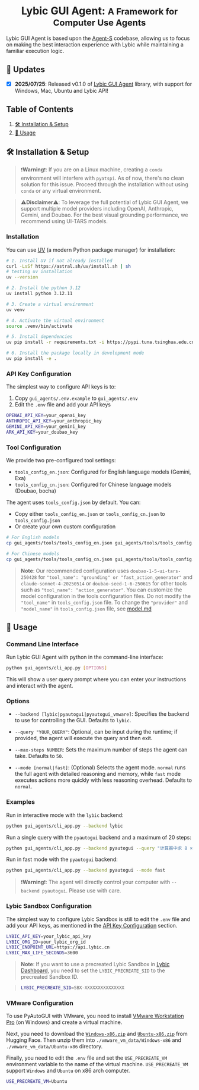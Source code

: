 <h1 align="center">
  Lybic GUI Agent:
  <small>A Framework for Computer Use Agents</small>
</h1>

Lybic GUI Agent is based upon the [Agent-S](https://github.com/simular-ai/Agent-S) codebase, allowing us to focus on making the best interaction experience with Lybic while maintaining a familiar execution logic.

## 🥳 Updates
- [x] **2025/07/25**: Released v0.1.0 of [Lybic GUI Agent](https://git.flam.dev/lybic/agent/lybicguiagents) library, with support for Windows, Mac, Ubuntu and Lybic API!

## Table of Contents

1. [🛠️ Installation & Setup](#%EF%B8%8F-installation--setup) 
2. [🚀 Usage](#-usage)

## 🛠️ Installation & Setup

> ❗**Warning**❗: If you are on a Linux machine, creating a `conda` environment will interfere with `pyatspi`. As of now, there's no clean solution for this issue. Proceed through the installation without using `conda` or any virtual environment.

> ⚠️**Disclaimer**⚠️: To leverage the full potential of Lybic GUI Agent, we support multiple model providers including OpenAI, Anthropic, Gemini, and Doubao. For the best visual grounding performance, we recommend using UI-TARS models.

### Installation

You can use [UV](https://docs.astral.sh/uv/getting-started/installation/) (a modern Python package manager)  for installation:

```bash
# 1. Install UV if not already installed
curl -LsSf https://astral.sh/uv/install.sh | sh
# testing uv installation
uv --version

# 2. Install the python 3.12
uv install python 3.12.11

# 3. Create a virtual environment
uv venv

# 4. Activate the virtual environment
source .venv/bin/activate

# 5. Install dependencies
uv pip install -r requirements.txt -i https://pypi.tuna.tsinghua.edu.cn/simple

# 6. Install the package locally in development mode
uv pip install -e .
```

### API Key Configuration

The simplest way to configure API keys is to:

1. Copy `gui_agents/.env.example` to `gui_agents/.env`
2. Edit the `.env` file and add your API keys

```bash
OPENAI_API_KEY=your_openai_key
ANTHROPIC_API_KEY=your_anthropic_key
GEMINI_API_KEY=your_gemini_key
ARK_API_KEY=your_doubao_key
```

### Tool Configuration

We provide two pre-configured tool settings:

- `tools_config_en.json`: Configured for English language models (Gemini, Exa)
- `tools_config_cn.json`: Configured for Chinese language models (Doubao, bocha)

The agent uses `tools_config.json` by default. You can:

- Copy either `tools_config_en.json` or `tools_config_cn.json` to `tools_config.json`
- Or create your own custom configuration

```bash
# For English models
cp gui_agents/tools/tools_config_en.json gui_agents/tools/tools_config.json

# For Chinese models
cp gui_agents/tools/tools_config_cn.json gui_agents/tools/tools_config.json
```

> **Note**: Our recommended configuration uses `doubao-1-5-ui-tars-250428` for `"tool_name": "grounding" or "fast_action_generator"` and `claude-sonnet-4-20250514` or `doubao-seed-1-6-250615` for other tools such as `"tool_name": "action_generator"`. You can customize the model configuration in the tools configuration files. Do not modify the `"tool_name"` in `tools_config.json` file. To change the `"provider"` and `"model_name"` in `tools_config.json` file, see [model.md](gui_agents/tools/model.md)

## 🚀 Usage

### Command Line Interface

Run Lybic GUI Agent with python in the command-line interface:

```sh
python gui_agents/cli_app.py [OPTIONS]
```

This will show a user query prompt where you can enter your instructions and interact with the agent.

### Options

- `--backend [lybic|pyautogui|pyautogui_vmware]`: Specifies the backend to use for controlling the GUI. Defaults to `lybic`.

- `--query "YOUR_QUERY"`: Optional, can be input during the runtime; if provided, the agent will execute the query and then exit. 
- `--max-steps NUMBER`: Sets the maximum number of steps the agent can take. Defaults to `50`.
- `--mode [normal|fast]`: (Optional) Selects the agent mode. `normal` runs the full agent with detailed reasoning and memory, while `fast` mode executes actions more quickly with less reasoning overhead. Defaults to `normal`.

### Examples

Run in interactive mode with the `lybic` backend:
```sh
python gui_agents/cli_app.py --backend lybic
```

Run a single query with the `pyautogui` backend and a maximum of 20 steps:
```sh
python gui_agents/cli_app.py --backend pyautogui --query "计算器中求 8 × 7 的结果" --max-steps 20
```

Run in fast mode with the `pyautogui` backend:
```sh
python gui_agents/cli_app.py --backend pyautogui --mode fast
```

> ❗**Warning**❗: The agent will directly control your computer with `--backend pyautogui`. Please use with care.

### Lybic Sandbox Configuration

The simplest way to configure Lybic Sandbox is still to edit the `.env` file and add your API keys, as mentioned in the [API Key Configuration](#api-key-configuration) section.


```bash
LYBIC_API_KEY=your_lybic_api_key
LYBIC_ORG_ID=your_lybic_org_id
LYBIC_ENDPOINT_URL=https://api.lybic.cn
LYBIC_MAX_LIFE_SECONDS=3600
```

> **Note**: If you want to use a precreated Lybic Sandbox in [Lybic Dashboard](https://dashboard.lybic.cn/orgs/agent-dev/sandboxes), you need to set the `LYBIC_PRECREATE_SID` to the precreated Sandbox ID.

> 
> ```bash
> LYBIC_PRECREATE_SID=SBX-XXXXXXXXXXXXXXX
> ```

### VMware Configuration

To use PyAutoGUI with VMware, you need to install [VMware Workstation Pro](https://www.vmware.com/products/desktop-hypervisor/workstation-and-fusion) (on Windows) and create a virtual machine. 

Next, you need to download the [`Windows-x86.zip`](https://huggingface.co/datasets/xlangai/ubuntu_osworld/resolve/main/Ubuntu-x86.zip) and [`Ubuntu-x86.zip`](https://huggingface.co/datasets/xlangai/ubuntu_osworld/resolve/main/Ubuntu-x86.zip) from Hugging Face. Then unzip them into `./vmware_vm_data/Windows-x86` and `./vmware_vm_data/Ubuntu-x86` directory.

Finally, you need to edit the `.env` file and set the `USE_PRECREATE_VM` environment variable to the name of the virtual machine. `USE_PRECREATE_VM` support `Windows` and `Ubuntu` on x86 arch computer.


```bash
USE_PRECREATE_VM=Ubuntu
```